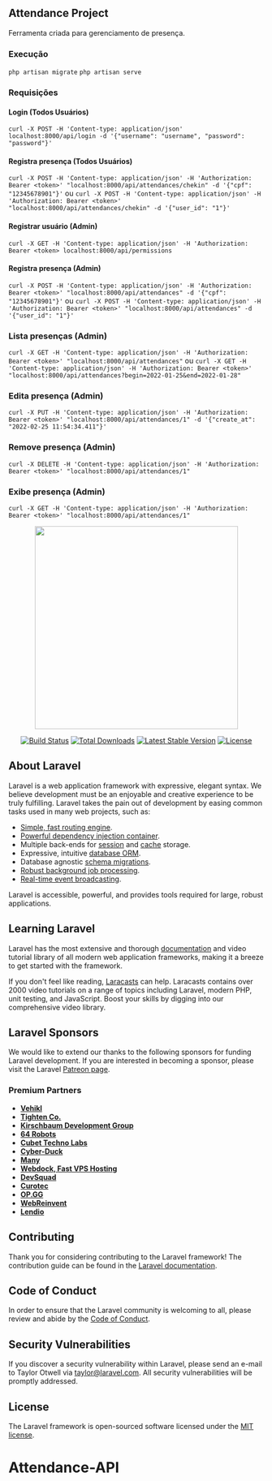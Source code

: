 ## Attendance Project
Ferramenta criada para gerenciamento de presença.

### Execução
`php artisan migrate`
`php artisan serve`

### Requisições
#### Login (Todos Usuários)
`curl -X POST -H 'Content-type: application/json'
localhost:8000/api/login -d
'{"username": "username", "password": "password"}'`

#### Registra presença (Todos Usuários)
`curl -X POST -H 'Content-type: application/json'
-H 'Authorization: Bearer <token>'
"localhost:8000/api/attendances/chekin" -d
'{"cpf": "12345678901"}'`
ou
`curl -X POST -H 'Content-type: application/json'
-H 'Authorization: Bearer <token>'
"localhost:8000/api/attendances/chekin" -d
'{"user_id": "1"}'`
#### Registrar usuário (Admin)
`curl -X GET -H 'Content-type: application/json'
-H 'Authorization: Bearer <token>
localhost:8000/api/permissions`
#### Registra presença (Admin)
`curl -X POST -H 'Content-type: application/json'
-H 'Authorization: Bearer <token>'
"localhost:8000/api/attendances" -d
'{"cpf": "12345678901"}'`
ou
`curl -X POST -H 'Content-type: application/json'
-H 'Authorization: Bearer <token>'
"localhost:8000/api/attendances" -d
'{"user_id": "1"}'`
### Lista presenças (Admin)
`curl -X GET -H 'Content-type: application/json'
-H 'Authorization: Bearer <token>'
"localhost:8000/api/attendances"`
ou
`curl -X GET -H 'Content-type: application/json'
-H 'Authorization: Bearer <token>'
"localhost:8000/api/attendances?begin=2022-01-25&end=2022-01-28"`
### Edita presença (Admin)
`curl -X PUT -H 'Content-type: application/json'
-H 'Authorization: Bearer <token>'
"localhost:8000/api/attendances/1" -d
'{"create_at": "2022-02-25 11:54:34.411"}'`

### Remove presença (Admin)
`curl -X DELETE -H 'Content-type: application/json'
-H 'Authorization: Bearer <token>'
"localhost:8000/api/attendances/1"`

### Exibe presença (Admin)
`curl -X GET -H 'Content-type: application/json'
-H 'Authorization: Bearer <token>'
"localhost:8000/api/attendances/1"`

<p align="center"><a href="https://laravel.com" target="_blank"><img src="https://raw.githubusercontent.com/laravel/art/master/logo-lockup/5%20SVG/2%20CMYK/1%20Full%20Color/laravel-logolockup-cmyk-red.svg" width="400"></a></p>

<p align="center">
<a href="https://travis-ci.org/laravel/framework"><img src="https://travis-ci.org/laravel/framework.svg" alt="Build Status"></a>
<a href="https://packagist.org/packages/laravel/framework"><img src="https://img.shields.io/packagist/dt/laravel/framework" alt="Total Downloads"></a>
<a href="https://packagist.org/packages/laravel/framework"><img src="https://img.shields.io/packagist/v/laravel/framework" alt="Latest Stable Version"></a>
<a href="https://packagist.org/packages/laravel/framework"><img src="https://img.shields.io/packagist/l/laravel/framework" alt="License"></a>
</p>

## About Laravel

Laravel is a web application framework with expressive, elegant syntax. We believe development must be an enjoyable and creative experience to be truly fulfilling. Laravel takes the pain out of development by easing common tasks used in many web projects, such as:

- [Simple, fast routing engine](https://laravel.com/docs/routing).
- [Powerful dependency injection container](https://laravel.com/docs/container).
- Multiple back-ends for [session](https://laravel.com/docs/session) and [cache](https://laravel.com/docs/cache) storage.
- Expressive, intuitive [database ORM](https://laravel.com/docs/eloquent).
- Database agnostic [schema migrations](https://laravel.com/docs/migrations).
- [Robust background job processing](https://laravel.com/docs/queues).
- [Real-time event broadcasting](https://laravel.com/docs/broadcasting).

Laravel is accessible, powerful, and provides tools required for large, robust applications.

## Learning Laravel

Laravel has the most extensive and thorough [documentation](https://laravel.com/docs) and video tutorial library of all modern web application frameworks, making it a breeze to get started with the framework.

If you don't feel like reading, [Laracasts](https://laracasts.com) can help. Laracasts contains over 2000 video tutorials on a range of topics including Laravel, modern PHP, unit testing, and JavaScript. Boost your skills by digging into our comprehensive video library.

## Laravel Sponsors

We would like to extend our thanks to the following sponsors for funding Laravel development. If you are interested in becoming a sponsor, please visit the Laravel [Patreon page](https://patreon.com/taylorotwell).

### Premium Partners

- **[Vehikl](https://vehikl.com/)**
- **[Tighten Co.](https://tighten.co)**
- **[Kirschbaum Development Group](https://kirschbaumdevelopment.com)**
- **[64 Robots](https://64robots.com)**
- **[Cubet Techno Labs](https://cubettech.com)**
- **[Cyber-Duck](https://cyber-duck.co.uk)**
- **[Many](https://www.many.co.uk)**
- **[Webdock, Fast VPS Hosting](https://www.webdock.io/en)**
- **[DevSquad](https://devsquad.com)**
- **[Curotec](https://www.curotec.com/services/technologies/laravel/)**
- **[OP.GG](https://op.gg)**
- **[WebReinvent](https://webreinvent.com/?utm_source=laravel&utm_medium=github&utm_campaign=patreon-sponsors)**
- **[Lendio](https://lendio.com)**

## Contributing

Thank you for considering contributing to the Laravel framework! The contribution guide can be found in the [Laravel documentation](https://laravel.com/docs/contributions).

## Code of Conduct

In order to ensure that the Laravel community is welcoming to all, please review and abide by the [Code of Conduct](https://laravel.com/docs/contributions#code-of-conduct).

## Security Vulnerabilities

If you discover a security vulnerability within Laravel, please send an e-mail to Taylor Otwell via [taylor@laravel.com](mailto:taylor@laravel.com). All security vulnerabilities will be promptly addressed.

## License

The Laravel framework is open-sourced software licensed under the [MIT license](https://opensource.org/licenses/MIT).
# Attendance-API
